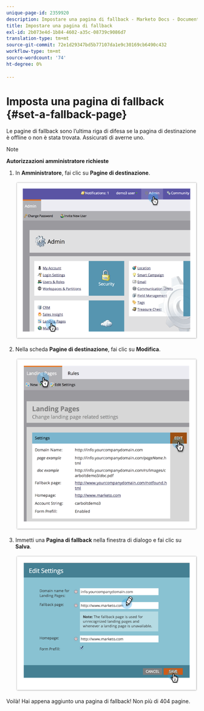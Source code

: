 ```yaml
---
unique-page-id: 2359920
description: Impostare una pagina di fallback - Marketo Docs - Documentazione del prodotto
title: Impostare una pagina di fallback
exl-id: 2b073e4d-1b84-4602-a35c-08739c9086d7
translation-type: tm+mt
source-git-commit: 72e1d29347bd5b77107da1e9c30169cb6490c432
workflow-type: tm+mt
source-wordcount: '74'
ht-degree: 0%

---
```


# Imposta una pagina di fallback {#set-a-fallback-page}

Le pagine di fallback sono l’ultima riga di difesa se la pagina di destinazione è offline o non è stata trovata. Assicurati di averne uno.

>[!NOTE]
>
>**Autorizzazioni amministratore richieste**

1. In **Amministratore**, fai clic su **Pagine di destinazione**.

   ![](assets/image2014-9-10-12-3a7-3a22.png)

1. Nella scheda **Pagine di destinazione**, fai clic su **Modifica**.

   ![](assets/image2014-9-10-12-3a7-3a5.png)

1. Immetti una **Pagina di fallback** nella finestra di dialogo e fai clic su **Salva**.

   ![](assets/image2014-9-10-12-3a6-3a2.png)

Voilà! Hai appena aggiunto una pagina di fallback! Non più di 404 pagine.

